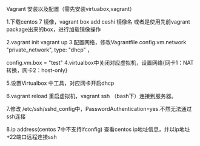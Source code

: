 Vagrant 安装以及配置（需先安装virtuabox,vagrant）

1.下载centos 7 镜像，vagrant box add ceshi 镜像名
   或者是使用先前vagrant package出来的box，进行加载镜像操作

2.vagrant init
   vagrant up
3.配置网络，修改Vagrantfile   config.vm.network "private_network", type: "dhcp" ，

  config.vm.box = "test"
4.virtualbox中关闭对应虚拟机，设置网络{网卡1：NAT转换，网卡2：host-only}

5.设置Virtualbox 中工具，对应网卡开启dhcp

6.vagrant reload 重启虚拟机，vagrant ssh （bash下）连接到服务器。

7.修改 /etc/ssh/sshd_config中，PasswordAuthentication=yes.不然无法通过ssh连接

8.ip address(centos 7中不支持ifconfig) 查看centos ip地址信息，并以ip地址+22端口远程连接ssh

